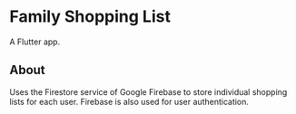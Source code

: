 # Family Shopping List

A Flutter app.

## About

Uses the Firestore service of Google Firebase to store individual shopping lists for 
each user. Firebase is also used for user authentication.
